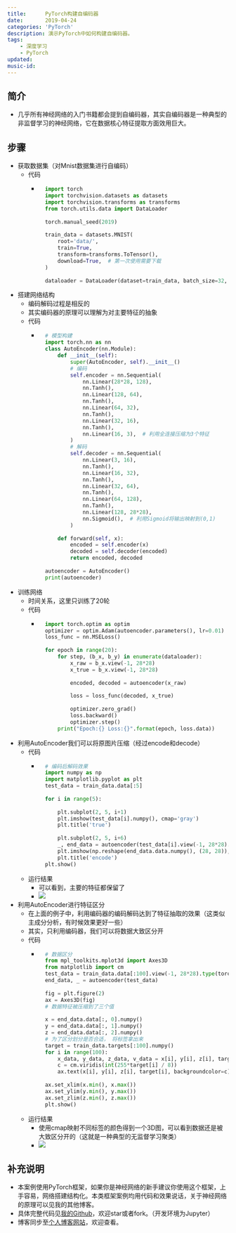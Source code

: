 ```yaml
---
title:      PyTorch构建自编码器
date:       2019-04-24
categories: 'PyTorch'
description: 演示PyTorch中如何构建自编码器。
tags:
    - 深度学习
    - PyTorch
updated: 
music-id: 
---
```

## 简介
- 几乎所有神经网络的入门书籍都会提到自编码器，其实自编码器是一种典型的非监督学习的神经网络，它在数据核心特征提取方面效用巨大。


## 步骤
- 获取数据集（对Mnist数据集进行自编码）
	- 代码
		- ```python
			import torch
			import torchvision.datasets as datasets
			import torchvision.transforms as transforms
			from torch.utils.data import DataLoader
			
			torch.manual_seed(2019)
			
			train_data = datasets.MNIST(
				root='data/',
				train=True,
				transform=transforms.ToTensor(),
				download=True,  # 第一次使用需要下载
			)
			
			dataloader = DataLoader(dataset=train_data, batch_size=32, shuffle=True, num_workers=4)  # 为了配合GPU性能最好使用2^n
			```
- 搭建网络结构
	- 编码解码过程是相反的
	- 其实编码器的原理可以理解为对主要特征的抽象
	- 代码
		- ```python
			# 模型构建
			import torch.nn as nn
			class AutoEncoder(nn.Module):
				def __init__(self):
					super(AutoEncoder, self).__init__()
					# 编码
					self.encoder = nn.Sequential(
						nn.Linear(28*28, 128),
						nn.Tanh(),
						nn.Linear(128, 64),
						nn.Tanh(),
						nn.Linear(64, 32),
						nn.Tanh(),
						nn.Linear(32, 16),
						nn.Tanh(),
						nn.Linear(16, 3),  # 利用全连接压缩为3个特征
					)
					# 解码
					self.decoder = nn.Sequential(
						nn.Linear(3, 16),
						nn.Tanh(),
						nn.Linear(16, 32),
						nn.Tanh(),
						nn.Linear(32, 64),
						nn.Tanh(),
						nn.Linear(64, 128),
						nn.Tanh(),
						nn.Linear(128, 28*28),
						nn.Sigmoid(),  # 利用Sigmoid将输出映射到(0,1)
					)
			
				def forward(self, x):
					encoded = self.encoder(x)
					decoded = self.decoder(encoded)
					return encoded, decoded
			
			autoencoder = AutoEncoder()
			print(autoencoder)
			```
- 训练网络
	- 时间关系，这里只训练了20轮
	- 代码
		- ```python
			import torch.optim as optim
			optimizer = optim.Adam(autoencoder.parameters(), lr=0.01)
			loss_func = nn.MSELoss()
			
			for epoch in range(20):
				for step, (b_x, b_y) in enumerate(dataloader):
					x_raw = b_x.view(-1, 28*28)
					x_true = b_x.view(-1, 28*28)
			
					encoded, decoded = autoencoder(x_raw)
			
					loss = loss_func(decoded, x_true) 
					
					optimizer.zero_grad()
					loss.backward() 
					optimizer.step()
				print("Epoch:{} Loss:{}".format(epoch, loss.data))
			```
- 利用AutoEncoder我们可以将原图片压缩（经过encode和decode）
	- 代码
		- ```python
			# 编码后解码效果
			import numpy as np
			import matplotlib.pyplot as plt
			test_data = train_data.data[:5]
			
			for i in range(5):
				
				plt.subplot(2, 5, i+1)
				plt.imshow(test_data[i].numpy(), cmap='gray')
				plt.title('true')
				
				plt.subplot(2, 5, i+6)
				_, end_data = autoencoder(test_data[i].view(-1, 28*28).type(torch.FloatTensor))
				plt.imshow(np.reshape(end_data.data.numpy(), (28, 28)), cmap='gray')
				plt.title('encode')
			plt.show()
			```
	- 运行结果
		- 可以看到，主要的特征都保留了
		- ![](https://img-blog.csdnimg.cn/20190424185723957.png)
- 利用AutoEncoder进行特征区分
	- 在上面的例子中，利用编码器的编码解码达到了特征抽取的效果（这类似主成分分析，有时候效果更好一些）
	- 其实，只利用编码器，我们可以将数据大致区分开
	- 代码
		- ```python
			# 数据区分
			from mpl_toolkits.mplot3d import Axes3D
			from matplotlib import cm
			test_data = train_data.data[:100].view(-1, 28*28).type(torch.FloatTensor)/255.
			end_data, _ = autoencoder(test_data)
			
			fig = plt.figure(2)
			ax = Axes3D(fig)
			# 数据特征被压缩到了三个值
			
			x = end_data.data[:, 0].numpy()
			y = end_data.data[:, 1].numpy()
			z = end_data.data[:, 2].numpy()
			# 为了区分划分是否合适， 将标签拿出来
			target = train_data.targets[:100].numpy()
			for i in range(100):
				x_data, y_data, z_data, v_data = x[i], y[i], z[i], target[i]
				c = cm.viridis(int(255*target[i] / 8))
				ax.text(x[i], y[i], z[i], target[i], backgroundcolor=c)
				
			ax.set_xlim(x.min(), x.max())
			ax.set_ylim(y.min(), y.max())
			ax.set_zlim(z.min(), z.max())
			plt.show()
			```
	- 运行结果
		- 使用cmap映射不同标签的颜色得到一个3D图，可以看到数据还是被大致区分开的（这就是一种典型的无监督学习聚类）
		- ![](https://img-blog.csdnimg.cn/20190424191255119.png)


## 补充说明
- 本案例使用PyTorch框架，如果你是神经网络的新手建议你使用这个框架，上手容易，网络搭建结构化。本类框架案例均用代码和效果说话，关于神经网络的原理可以见我的其他博客。
- 具体完整代码见[我的Github](https://github.com/luanshiyinyang/Tutorial/tree/Pytorch/AutoEncoderDemo)，欢迎star或者fork。（开发环境为Jupyter）
- 博客同步至[个人博客网站](https://luanshiyinyang.github.io)，欢迎查看。